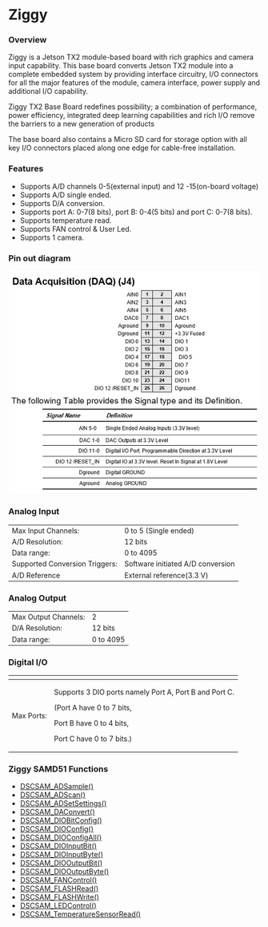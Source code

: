 # Ziggy

### Overview

Ziggy is a Jetson TX2 module-based board with rich graphics and camera input capability. This base board converts Jetson TX2 module into a complete embedded system by providing interface circuitry, I/O connectors for all the major features of the module, camera interface, power supply and additional I/O capability.

Ziggy TX2 Base Board redefines possibility; a combination of performance, power efficiency, integrated deep learning capabilities and rich I/O remove the barriers to a new generation of products

The base board also contains a Micro SD card for storage option with all key I/O connectors placed along one edge for cable-free installation.

### Features

* Supports A/D channels 0-5\(external input\) and 12 -15\(on-board voltage\)
* Supports A/D single ended.
* Supports D/A conversion.
* Supports port A: 0-7\(8 bits\), port B: 0-4\(5 bits\) and port C: 0-7\(8 bits\).
* Supports temperature read.
* Supports FAN control & User Led.
* Supports 1 camera.

### Pin out diagram

![](../../.gitbook/assets/ziggy.png)

### Analog Input

|  |  |
| :--- | :--- |
| Max Input Channels:                       | 0 to 5 \(Single ended\)                                                                                |
| A/D Resolution: | 12 bits |
| Data range: | 0 to 4095 |
| Supported Conversion Triggers: | Software initiated A/D conversion |
| A/D Reference  | External reference\(3.3 V\) |

### Analog Output

|  |  |
| :--- | :--- |
| Max Output Channels: | 2                                                                |
| D/A Resolution: | 12 bits |
| Data range: | 0 to 4095 |

### Digital I/O

<table>
  <thead>
    <tr>
      <th style="text-align:left"></th>
      <th style="text-align:left"></th>
    </tr>
  </thead>
  <tbody>
    <tr>
      <td style="text-align:left">Max Ports:</td>
      <td style="text-align:left">
        <p>Supports 3 DIO ports namely Port A, Port B and Port C.</p>
        <p>(Port A have 0 to 7 bits,</p>
        <p>Port B have 0 to 4 bits,</p>
        <p>Port C have 0 to 7 bits.)</p>
      </td>
    </tr>
  </tbody>
</table>

### Ziggy SAMD51 Functions

* [DSCSAM\_ADSample\(\) ](../9.-samd51-apis/dscsam_adsample.md)
* [DSCSAM\_ADScan\(\) ](../9.-samd51-apis/dscsam_adscan.md)
* [DSCSAM\_ADSetSettings\(\)](../9.-samd51-apis/dscsam_adsetsettings.md) 
* [DSCSAM\_DAConvert\(\)](../9.-samd51-apis/dscsam_daconvert.md) 
* [DSCSAM\_DIOBitConfig\(\) ](../9.-samd51-apis/dscsam_diobitconfig.md)
* [DSCSAM\_DIOConfig\(\)](../9.-samd51-apis/dscsam_dioconfig.md) 
* [DSCSAM\_DIOConfigAll\(\) ](../9.-samd51-apis/dscsam_dioconfigall.md)
* [DSCSAM\_DIOInputBit\(\)](../9.-samd51-apis/dscsam_dioinputbit.md) 
* [DSCSAM\_DIOInputByte\(\) ](../9.-samd51-apis/dscsam_dioinputbyte.md)
* [DSCSAM\_DIOOutputBit\(\)](../9.-samd51-apis/dscsam_diooutputbit.md) 
* [DSCSAM\_DIOOutputByte\(\)](../9.-samd51-apis/dscsam_diooutputbyte.md) 
* [DSCSAM\_FANControl\(\)](../9.-samd51-apis/dscsam_fancontrol.md) 
* [DSCSAM\_FLASHRead\(\)](../9.-samd51-apis/dscsam_flashread.md) 
* [DSCSAM\_FLASHWrite\(\)](../9.-samd51-apis/dscsam_flashwrite.md) 
* [DSCSAM\_LEDControl\(\) ](../9.-samd51-apis/dscsam_ledcontrol.md)
* [DSCSAM\_TemperatureSensorRead\(\)](../9.-samd51-apis/dscsam_temperaturesensorread.md)

